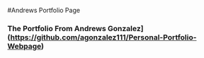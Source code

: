 #Andrews Portfolio Page

### The Portfolio From Andrews Gonzalez](https://github.com/agonzalez111/Personal-Portfolio-Webpage)